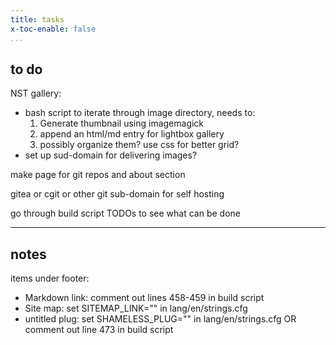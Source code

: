 ```yaml
---
title: tasks
x-toc-enable: false
...
```


to do
----

NST gallery:

* bash script to iterate through image directory, needs to:
  1. Generate thumbnail using imagemagick
  2. append an html/md entry for lightbox gallery
  3. possibly organize them? use css for better grid?
* set up sud-domain for delivering images?

make page for git repos and about section

gitea or cgit or other git sub-domain for self hosting

go through build script TODOs to see what can be done

---

notes
----

items under footer:

* Markdown link: comment out lines 458-459 in build script
* Site map: set SITEMAP_LINK="" in lang/en/strings.cfg
* untitled plug: set SHAMELESS_PLUG="" in lang/en/strings.cfg OR comment out line 473 in build script
